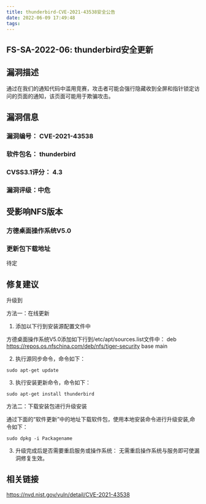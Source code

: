 ```yaml
---
title: thunderbird-CVE-2021-43538安全公告
date: 2022-06-09 17:49:48
tags:
---
```

## FS-SA-2022-06: thunderbird安全更新

## 漏洞描述

通过在我们的通知代码中滥用竞赛，攻击者可能会强行隐藏收到全屏和指针锁定访问的页面的通知，该页面可能用于欺骗攻击。

## 漏洞信息

###    漏洞编号： CVE-2021-43538

###    软件包名： thunderbird

###    CVSS3.1评分： 4.3

###    漏洞评级：中危

## 受影响NFS版本

###    方德桌面操作系统V5.0

### 更新包下载地址

待定

## 修复建议

升级到 

方法一：在线更新

1. 添加以下行到安装源配置文件中

方德桌面操作系统V5.0添加如下行到/etc/apt/sources.list文件中：
deb https://repos.os.nfschina.com/deb/nfs/tiger-security base main

2. 执行源同步命令，命令如下：

```
sudo apt-get update
```

3. 执行安装更新命令，命令如下：

```
sudo apt-get install thunderbird
```

方法二：下载安装包进行升级安装

通过下面的“软件更新”中的地址下载软件包，使用本地安装命令进行升级安装,命令如下：

```
sudo dpkg -i Packagename
```

3. 升级完成后是否需要重启服务或操作系统：
   无需重启操作系统与服务即可使漏洞修复生效。

## 相关链接

https://nvd.nist.gov/vuln/detail/CVE-2021-43538
